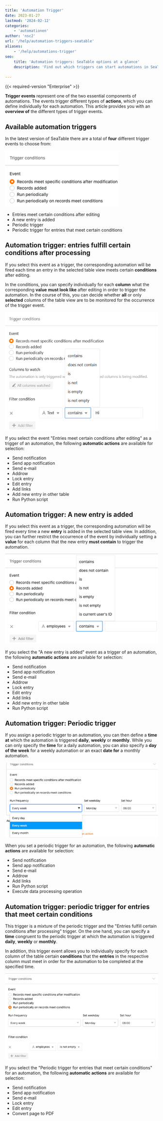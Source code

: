 ```yaml
---
title: 'Automation Trigger'
date: 2023-01-27
lastmod: '2024-02-12'
categories:
    - 'automationen'
author: 'nsc2'
url: '/help/automation-triggers-seatable'
aliases:
    - '/help/automations-trigger'
seo:
    title: 'Automation triggers: SeaTable options at a glance'
    description: 'Find out which triggers can start automations in SeaTable – conditions, new records, schedules, or advanced periodic actions.'

---
```


{{< required-version "Enterprise" >}}

**Trigger events** represent one of the two essential components of automations. The events trigger different types of **actions**, which you can define individually for each automation. This article provides you with an **overview of** the different types of trigger events.

## Available automation triggers

In the latest version of SeaTable there are a total of **four** different trigger events to choose from:

![Trigger events currently available](images/types-of-trigger-events.png)

- Entries meet certain conditions after editing
- A new entry is added
- Periodic trigger
- Periodic trigger for entries that meet certain conditions

## Automation trigger: entries fulfill certain conditions after processing

If you select this event as a trigger, the corresponding automation will be fired each time an entry in the selected table view meets certain **conditions** after editing.

In the conditions, you can specify individually for each **column** what the corresponding **value** **must look like** after editing in order to trigger the automation. In the course of this, you can decide whether **all** or only **selected** columns of the table view are to be monitored for the occurrence of the trigger event.

![Entries meet certain conditions after the change](images/Automation-trigger-records-meet-specific-conditions-after-modification.png)

If you select the event "Entries meet certain conditions after editing" as a trigger of an automation, the following **automatic actions** are available for selection:

- Send notification
- Send app notification
- Send e-mail
- Addrow
- Lock entry
- Edit entry
- Add links
- Add new entry in other table
- Run Python script

## Automation trigger: A new entry is added

If you select this event as a trigger, the corresponding automation will be fired every time a new **entry** is added in the selected table view. In addition, you can further restrict the occurrence of the event by individually setting a **value** for each column that the new entry **must contain** to trigger the automation.

![Possible restrictions of the trigger event: When a new entry is added](images/specialization-of-trigger-records-added.png)

If you select the "A new entry is added" event as a trigger of an automation, the following **automatic actions** are available for selection:

- Send notification
- Send app notification
- Send e-mail
- Addrow
- Lock entry
- Edit entry
- Add links
- Add new entry in other table
- Run Python script

## Automation trigger: Periodic trigger

If you assign a periodic trigger to an automation, you can then define a **time at** which the automation is triggered **daily**, **weekly** or **monthly**. While you can only specify the **time** for a daily automation, you can also specify a **day of the week** for a weekly automation or an exact **date for** a monthly automation.

![Setting options for a periodic trigger](images/specification-periodic-trigger.png)

When you set a periodic trigger for an automation, the following **automatic actions** are available for selection:

- Send notification
- Send app notification
- Send e-mail
- Addrow
- Add links
- Run Python script
- Execute data processing operation

## Automation trigger: periodic trigger for entries that meet certain conditions

This trigger is a mixture of the periodic trigger and the "Entries fulfill certain conditions after processing" trigger. On the one hand, you can specify a **time** congruent to the periodic trigger at which the automation is triggered **daily**, **weekly** or **monthly**.

In addition, this trigger event allows you to individually specify for each column of the table certain **conditions** that the **entries** in the respective column must meet in order for the automation to be completed at the specified time.

![Automation trigger: "Periodic trigger when entries meet certain conditions".](images/trigger-event-periodic-match-conditions.png)

If you select the "Periodic trigger for entries that meet certain conditions" for an automation, the following **automatic actions** are available for selection:

- Send notification
- Send app notification
- Send e-mail
- Lock entry
- Edit entry
- Convert page to PDF
